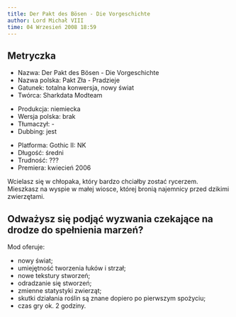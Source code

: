 ```yaml
---
title: Der Pakt des Bösen - Die Vorgeschichte
author: Lord Michał VIII
time: 04 Wrzesień 2008 18:59
---
```


## Metryczka

<!-- -->
- Nazwa: Der Pakt des Bösen - Die Vorgeschichte
- Nazwa polska: Pakt Zła - Pradzieje
- Gatunek: totalna konwersja, nowy świat
- Twórca: Sharkdata Modteam

<!-- -->
- Produkcja: niemiecka
- Wersja polska: brak
- Tłumaczył: -
- Dubbing: jest

<!-- -->
- Platforma: Gothic II: NK
- Długość: średni
- Trudność: ???
- Premiera: kwiecień 2006

Wcielasz się w chłopaka, który bardzo chciałby zostać rycerzem. Mieszkasz na wyspie w małej wiosce, której bronią najemnicy przed dzikimi zwierzętami.

## Odważysz się podjąć wyzwania czekające na drodze do spełnienia marzeń?

Mod oferuje:
- nowy świat;
- umiejętność tworzenia łuków i strzał;
- nowe tekstury stworzeń;
- odradzanie się stworzeń;
- zmienne statystyki zwierząt;
- skutki działania roślin są znane dopiero po pierwszym spożyciu;
- czas gry ok. 2 godziny.